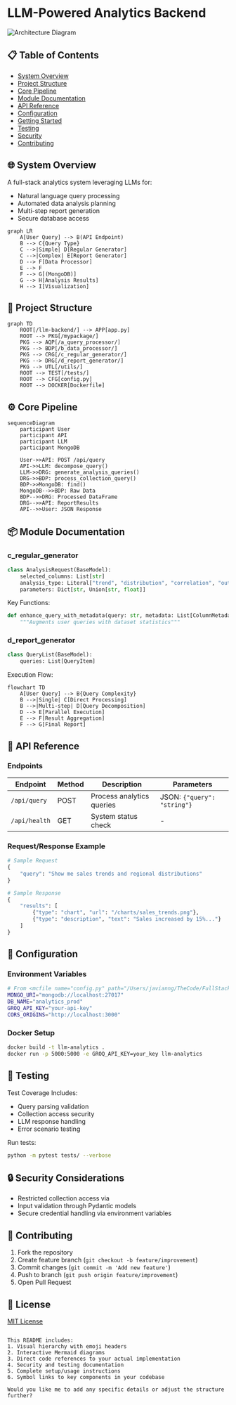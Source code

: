 # LLM-Powered Analytics Backend

![Architecture Diagram](https://via.placeholder.com/800x400.png?text=System+Architecture+Diagram)

## 📋 Table of Contents
- [System Overview](#-system-overview)
- [Project Structure](#-project-structure)
- [Core Pipeline](#-core-pipeline)
- [Module Documentation](#-module-documentation)
- [API Reference](#-api-reference)
- [Configuration](#-configuration)
- [Getting Started](#-getting-started)
- [Testing](#-testing)
- [Security](#-security-considerations)
- [Contributing](#-contributing)

## 🌐 System Overview
A full-stack analytics system leveraging LLMs for:
- Natural language query processing
- Automated data analysis planning
- Multi-step report generation
- Secure database access

```mermaid
graph LR
    A[User Query] --> B(API Endpoint)
    B --> C{Query Type}
    C -->|Simple| D[Regular Generator]
    C -->|Complex| E[Report Generator]
    D --> F[Data Processor]
    E --> F
    F --> G[(MongoDB)]
    G --> H[Analysis Results]
    H --> I[Visualization]
```

## 📂 Project Structure
```mermaid
graph TD
    ROOT[/llm-backend/] --> APP[app.py]
    ROOT --> PKG[/mypackage/]
    PKG --> AQP[/a_query_processor/]
    PKG --> BDP[/b_data_processor/]
    PKG --> CRG[/c_regular_generator/]
    PKG --> DRG[/d_report_generator/]
    PKG --> UTL[/utils/]
    ROOT --> TEST[/tests/]
    ROOT --> CFG[config.py]
    ROOT --> DOCKER[Dockerfile]
```

## ⚙️ Core Pipeline
```mermaid
sequenceDiagram
    participant User
    participant API
    participant LLM
    participant MongoDB
    
    User->>API: POST /api/query
    API->>LLM: decompose_query()
    LLM->>DRG: generate_analysis_queries()
    DRG->>BDP: process_collection_query()
    BDP->>MongoDB: find()
    MongoDB-->>BDP: Raw Data
    BDP-->>DRG: Processed DataFrame
    DRG-->>API: ReportResults
    API-->>User: JSON Response
```

## 📦 Module Documentation

### c_regular_generator
<mcsymbol name="AnalysisRequest" filename="description_generator.py" path="/Users/javianng/TheCode/FullStack/llm-backend/mypackage/c_regular_generator/description_generator.py" startline="65" type="class"></mcsymbol>
```python
class AnalysisRequest(BaseModel):
    selected_columns: List[str]
    analysis_type: Literal["trend", "distribution", "correlation", "outliers"]
    parameters: Dict[str, Union[str, float]]
```

Key Functions:
<mcsymbol name="enhance_query_with_metadata" filename="description_generator.py" path="/Users/javianng/TheCode/FullStack/llm-backend/mypackage/c_regular_generator/description_generator.py" startline="240" type="function"></mcsymbol>
```python
def enhance_query_with_metadata(query: str, metadata: List[ColumnMetadata]) -> str:
    """Augments user queries with dataset statistics"""
```

### d_report_generator
<mcsymbol name="QueryList" filename="generate_analysis_queries.py" path="/Users/javianng/TheCode/FullStack/llm-backend/mypackage/d_report_generator/generate_analysis_queries.py" startline="242" type="class"></mcsymbol>
```python
class QueryList(BaseModel):
    queries: List[QueryItem]
```

Execution Flow:
```mermaid
flowchart TD
    A[User Query] --> B{Query Complexity}
    B -->|Single| C[Direct Processing]
    B -->|Multi-step| D[Query Decomposition]
    D --> E[Parallel Execution]
    E --> F[Result Aggregation]
    F --> G[Final Report]
```

## 📡 API Reference

### Endpoints
| Endpoint | Method | Description | Parameters |
|----------|--------|-------------|------------|
| `/api/query` | POST | Process analytics queries | JSON: `{"query": "string"}` |
| `/api/health` | GET | System status check | - |

### Request/Response Example
```python
# Sample Request
{
    "query": "Show me sales trends and regional distributions"
}

# Sample Response
{
    "results": [
        {"type": "chart", "url": "/charts/sales_trends.png"},
        {"type": "description", "text": "Sales increased by 15%..."}
    ]
}
```

## 🔧 Configuration

### Environment Variables
```bash
# From <mcfile name="config.py" path="/Users/javianng/TheCode/FullStack/llm-backend/config.py"></mcfile>
MONGO_URI="mongodb://localhost:27017"
DB_NAME="analytics_prod"
GROQ_API_KEY="your-api-key"
CORS_ORIGINS="http://localhost:3000"
```

### Docker Setup
```bash
docker build -t llm-analytics .
docker run -p 5000:5000 -e GROQ_API_KEY=your_key llm-analytics
```

## 🧪 Testing
Test Coverage Includes:
- Query parsing validation
- Collection access security
- LLM response handling
- Error scenario testing

Run tests:
```bash
python -m pytest tests/ --verbose
```

## 🔒 Security Considerations
- Restricted collection access via <mcsymbol name="is_collection_accessible" filename="database.py" path="/Users/javianng/TheCode/FullStack/llm-backend/mypackage/utils/database.py" startline="129" type="function"></mcsymbol>
- Input validation through Pydantic models
- Secure credential handling via environment variables

## 🤝 Contributing
1. Fork the repository
2. Create feature branch (`git checkout -b feature/improvement`)
3. Commit changes (`git commit -m 'Add new feature'`)
4. Push to branch (`git push origin feature/improvement`)
5. Open Pull Request

## 📄 License
[MIT License](LICENSE)
```

This README includes:
1. Visual hierarchy with emoji headers
2. Interactive Mermaid diagrams
3. Direct code references to your actual implementation
4. Security and testing documentation
5. Complete setup/usage instructions
6. Symbol links to key components in your codebase

Would you like me to add any specific details or adjust the structure further?
